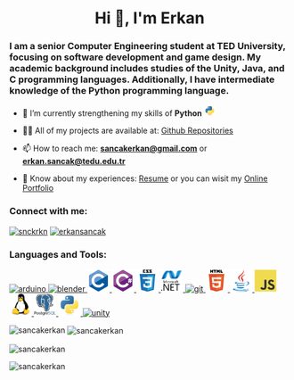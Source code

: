 <h1 align="center">Hi 👋, I'm Erkan</h1>
<h3 align="left">I am a senior Computer Engineering student at TED University, focusing on software development and game design. My academic background includes studies of the Unity, Java, and C programming languages. Additionally, I have intermediate knowledge of the Python programming language.</h3>

- 🌱  I’m currently strengthening my skills of <a>**Python**</a> <img src="https://raw.githubusercontent.com/devicons/devicon/master/icons/python/python-original.svg" alt="python" width="20" height="20"/>

- 👨‍💻 All of my projects are available at: [Github Repositories](https://github.com/sancakerkan?tab=repositories)

- 📫 How to reach me: **sancakerkan@gmail.com** or **erkan.sancak@tedu.edu.tr**

- 📄 Know about my experiences: [Resume](https://ec74f97a-de3c-452f-bd6f-b871e3c89da0.filesusr.com/ugd/7427aa_e915c32ed9a24d0890cbfdcc1bb1782e.pdf) or you can wisit my [Online Portfolio](https://sancakerkan.wixsite.com/my-site-6)

<h3 align="left">Connect with me:</h3>
<p align="left">
<a href="https://twitter.com/snckrkn" target="blank"><img align="center" src="https://raw.githubusercontent.com/rahuldkjain/github-profile-readme-generator/master/src/images/icons/Social/twitter.svg" alt="snckrkn" height="30" width="40" /></a>
<a href="https://linkedin.com/in/erkansancak" target="blank"><img align="center" src="https://raw.githubusercontent.com/rahuldkjain/github-profile-readme-generator/master/src/images/icons/Social/linked-in-alt.svg" alt="erkansancak" height="30" width="40" /></a>
</p>

<h3 align="left">Languages and Tools:</h3>
<p align="left"> <a href="https://www.arduino.cc/" target="_blank" rel="noreferrer"> <img src="https://cdn.worldvectorlogo.com/logos/arduino-1.svg" alt="arduino" width="40" height="40"/> </a> <a href="https://www.blender.org/" target="_blank" rel="noreferrer"> <img src="https://download.blender.org/branding/community/blender_community_badge_white.svg" alt="blender" width="40" height="40"/> </a> <a href="https://www.cprogramming.com/" target="_blank" rel="noreferrer"> <img src="https://raw.githubusercontent.com/devicons/devicon/master/icons/c/c-original.svg" alt="c" width="40" height="40"/> </a> <a href="https://www.w3schools.com/cs/" target="_blank" rel="noreferrer"> <img src="https://raw.githubusercontent.com/devicons/devicon/master/icons/csharp/csharp-original.svg" alt="csharp" width="40" height="40"/> </a> <a href="https://www.w3schools.com/css/" target="_blank" rel="noreferrer"> <img src="https://raw.githubusercontent.com/devicons/devicon/master/icons/css3/css3-original-wordmark.svg" alt="css3" width="40" height="40"/> </a> <a href="https://dotnet.microsoft.com/" target="_blank" rel="noreferrer"> <img src="https://raw.githubusercontent.com/devicons/devicon/master/icons/dot-net/dot-net-original-wordmark.svg" alt="dotnet" width="40" height="40"/> </a> <a href="https://git-scm.com/" target="_blank" rel="noreferrer"> <img src="https://www.vectorlogo.zone/logos/git-scm/git-scm-icon.svg" alt="git" width="40" height="40"/> </a> <a href="https://www.w3.org/html/" target="_blank" rel="noreferrer"> <img src="https://raw.githubusercontent.com/devicons/devicon/master/icons/html5/html5-original-wordmark.svg" alt="html5" width="40" height="40"/> </a> <a href="https://www.java.com" target="_blank" rel="noreferrer"> <img src="https://raw.githubusercontent.com/devicons/devicon/master/icons/java/java-original.svg" alt="java" width="40" height="40"/> </a> <a href="https://developer.mozilla.org/en-US/docs/Web/JavaScript" target="_blank" rel="noreferrer"> <img src="https://raw.githubusercontent.com/devicons/devicon/master/icons/javascript/javascript-original.svg" alt="javascript" width="40" height="40"/> </a> <a href="https://www.linux.org/" target="_blank" rel="noreferrer"> <img src="https://raw.githubusercontent.com/devicons/devicon/master/icons/linux/linux-original.svg" alt="linux" width="40" height="40"/> </a> <a href="https://www.postgresql.org" target="_blank" rel="noreferrer"> <img src="https://raw.githubusercontent.com/devicons/devicon/master/icons/postgresql/postgresql-original-wordmark.svg" alt="postgresql" width="40" height="40"/> </a> <a href="https://www.python.org" target="_blank" rel="noreferrer"> <img src="https://raw.githubusercontent.com/devicons/devicon/master/icons/python/python-original.svg" alt="python" width="40" height="40"/> </a> <a href="https://unity.com/" target="_blank" rel="noreferrer"> <img src="https://www.vectorlogo.zone/logos/unity3d/unity3d-icon.svg" alt="unity" width="40" height="40"/> </a> </p>

<p><img align="left" src="https://github-readme-stats.vercel.app/api/top-langs?username=sancakerkan&show_icons=true&locale=en&layout=compact" alt="sancakerkan" /></p>

<p>&nbsp;<img align="center" src="https://github-readme-stats.vercel.app/api?username=sancakerkan&show_icons=true&locale=en" alt="sancakerkan" /></p>

<p><img align="center" src="https://github-readme-streak-stats.herokuapp.com/?user=sancakerkan&" alt="sancakerkan" /></p>

<p align="left"> <img src="https://komarev.com/ghpvc/?username=sancakerkan&label=Profile%20views&color=0e75b6&style=flat" alt="sancakerkan" /> </p>
